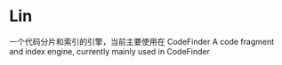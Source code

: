 # Lin
一个代码分片和索引的引擎，当前主要使用在 CodeFinder
A code fragment and index engine, currently mainly used in CodeFinder